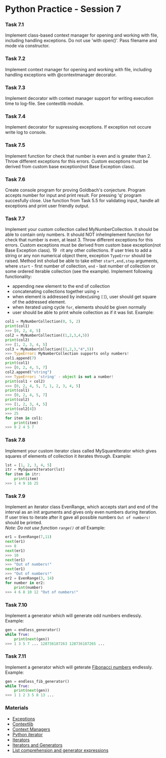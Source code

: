 # Python Practice - Session 7


### Task 7.1
Implement class-based context manager for opening and working with file, including handling exceptions. Do not use 'with open()'. Pass filename and mode via constructor.

### Task 7.2
Implement context manager for opening and working with file, including handling exceptions with @contextmanager decorator.

### Task 7.3
Implement decorator with context manager support for writing execution time to log-file. See contextlib module.

### Task 7.4
Implement decorator for supressing exceptions. If exception not occure write log to console.

### Task 7.5
Implement function for check that number is even and is greater than 2. Throw different exceptions for this errors. Custom exceptions must be derived from custom base exception(not Base Exception class).

### Task 7.6
Create console program for proving Goldbach's conjecture. Program accepts number for input and print result. For pressing 'q' program succesfully close. Use function from Task 5.5 for validating input, handle all exceptions and print user friendly output.

### Task 7.7
Implement your custom collection called MyNumberCollection. It should be able to contain only numbers. It should NOT inheImplement function for check that number is even, at least 3. Throw different exceptions for this errors. Custom exceptions must be derived from custom base exception(not Base Exception class).
19
 
rit any other collections.
If user tries to add a string or any non numerical object there, exception `TypeError` should be raised. Method init sholud be able to take either 
`start,end,step` arguments, where `start` - first number of collection, `end` - last number of collection or some ordered iterable 
collection (see the example).
Implement following functionality:
* appending new element to the end of collection
* concatenating collections together using `+`
* when element is addressed by index(using `[]`), user should get square of the addressed element.
* when iterated using cycle `for`, elements should be given normally
* user should be able to print whole collection as if it was list.
Example:
```python
col1 = MyNumberCollection(0, 5, 2)
print(col1)
>>> [0, 2, 4, 5]
col2 = MyNumberCollection((1,2,3,4,5))
print(col2)
>>> [1, 2, 3, 4, 5]
col3 = MyNumberCollection((1,2,3,"4",5))
>>> TypeError: MyNumberCollection supports only numbers!
col1.append(7)
print(col1)
>>> [0, 2, 4, 5, 7]
col2.append("string")
>>> TypeError: 'string' - object is not a number!
print(col1 + col2)
>>> [0, 2, 4, 5, 7, 1, 2, 3, 4, 5]
print(col1)
>>> [0, 2, 4, 5, 7]
print(col2)
>>> [1, 2, 3, 4, 5]
print(col2[4])
>>> 25
for item in col1:
    print(item)
>>> 0 2 4 5 7
```

### Task 7.8
Implement your custom iterator class called MySquareIterator which gives squares of elements of collection it iterates through.
Example:
```python
lst = [1, 2, 3, 4, 5]
itr = MySquareIterator(lst)
for item in itr:
    print(item)
>>> 1 4 9 16 25

```

### Task 7.9
Implement an iterator class EvenRange, which accepts start and end of the interval as an init arguments and gives only even numbers during iteration.
If user tries to iterate after it gave all possible numbers `Out of numbers!` should be printed.  
_Note: Do not use function `range()` at all_
Example:
```python
er1 = EvenRange(7,11)
next(er1)
>>> 8
next(er1)
>>> 10
next(er1)
>>> "Out of numbers!"
next(er1)
>>> "Out of numbers!"
er2 = EvenRange(3, 14)
for number in er2:
    print(number)
>>> 4 6 8 10 12 "Out of numbers!"
```

### Task 7.10
Implement a generator which will generate odd numbers endlessly.
Example:
```python
gen = endless_generator()
while True:
    print(next(gen))
>>> 1 3 5 7 ... 128736187263 128736187265 ...
```

### Task 7.11
Implement a generator which will geterate [Fibonacci numbers](https://en.wikipedia.org/wiki/Fibonacci_number) endlessly.
Example:
```python
gen = endless_fib_generator()
while True:
    print(next(gen))
>>> 1 1 2 3 5 8 13 ...
```


### Materials
* [Exceptions](https://realpython.com/python-exceptions/)
* [Contextlib](https://python-scripts.com/contextlib)
* [Context Managers](https://book.pythontips.com/en/latest/context_managers.html)
* [Python iterator](https://www.programiz.com/python-programming/iterator)
* [Iterators](https://anandology.com/python-practice-book/iterators.html)
* [Iterators and Generators](https://www.youtube.com/watch?v=jTYiNjvnHZY)
* [List comprehension and generator expressions](https://www.youtube.com/watch?v=3dt4OGnU5sM&list=PL-osiE80TeTt2d9bfVyTiXJA-UTHn6WwU&index=20)


